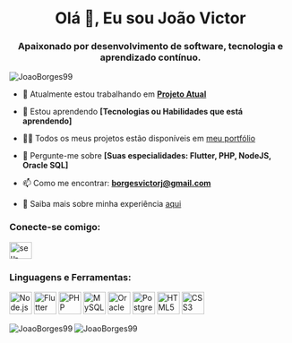 <h1 align="center">Olá 👋, Eu sou João Victor</h1>
<h3 align="center">Apaixonado por desenvolvimento de software, tecnologia e aprendizado contínuo.</h3>

<p align="left"> <img src="https://komarev.com/ghpvc/?username=JoaoBorges99&label=Visualizações%20do%20Perfil&color=0e75b6&style=flat" alt="JoaoBorges99" /> </p>

- 🔭 Atualmente estou trabalhando em **[Projeto Atual](https://github.com/seu-usuario/seu-projeto)**

- 🌱 Estou aprendendo **[Tecnologias ou Habilidades que está aprendendo]**

- 👨‍💻 Todos os meus projetos estão disponíveis em [meu portfólio](https://seuportfolio.com)

- 💬 Pergunte-me sobre **[Suas especialidades: Flutter, PHP, NodeJS, Oracle SQL]**

- 📫 Como me encontrar: **borgesvictorj@gmail.com**

- 📄 Saiba mais sobre minha experiência [aqui](https://www.linkedin.com/in/joão-victor-borges-nunes-9a9871286)

<h3 align="left">Conecte-se comigo:</h3>
<p align="left">
<a href="https://linkedin.com/in/joão-victor-borges-nunes-9a9871286" target="blank"><img align="center" src="https://cdn.jsdelivr.net/npm/simple-icons@3.0.1/icons/linkedin.svg" alt="seu-usuario" height="30" width="40" /></a>
</p>

<h3 align="left">Linguagens e Ferramentas:</h3>
<div> 
    <a href="https://nodejs.org" target="_blank"> <img src="https://cdn.jsdelivr.net/gh/devicons/devicon/icons/nodejs/nodejs-original.svg" alt="Node.js" height="40" width="40"/></a>
    <a href="https://flutter.dev" target="_blank"> <img src="https://cdn.jsdelivr.net/gh/devicons/devicon/icons/flutter/flutter-original.svg" alt="Flutter" height="40" width="40"/></a>
    <a href="https://www.php.net" target="_blank"> <img src="https://cdn.jsdelivr.net/gh/devicons/devicon/icons/php/php-original.svg" alt="PHP" height="40" width="40"/></a>
    <a href="https://www.mysql.com/" target="_blank"> <img src="https://cdn.jsdelivr.net/gh/devicons/devicon/icons/mysql/mysql-original-wordmark.svg" alt="MySQL" height="40" width="40"/></a>
    <a href="https://www.oracle.com/database/" target="_blank"> <img src="https://cdn.jsdelivr.net/gh/devicons/devicon/icons/oracle/oracle-original.svg" alt="Oracle SQL" height="40" width="40"/></a>
    <a href="https://www.postgresql.org/" target="_blank"> <img src="https://cdn.jsdelivr.net/gh/devicons/devicon/icons/postgresql/postgresql-original.svg" alt="PostgreSQL" height="40" width="40"/></a>
    <a href="https://developer.mozilla.org/en-US/docs/Web/HTML" target="_blank"> <img src="https://cdn.jsdelivr.net/gh/devicons/devicon/icons/html5/html5-original.svg" alt="HTML5" height="40" width="40"/></a>
    <a href="https://developer.mozilla.org/en-US/docs/Web/CSS" target="_blank"> <img src="https://cdn.jsdelivr.net/gh/devicons/devicon/icons/css3/css3-original.svg" alt="CSS3" height="40" width="40"/></a>
</div>

<p><img align="left" src="https://github-readme-stats.vercel.app/api/top-langs?username=JoaoBorges99&show_icons=true&locale=en&layout=compact" alt="JoaoBorges99" /></p>

<p><img align="center" src="https://github-readme-stats.vercel.app/api?username=JoaoBorges99&show_icons=true&locale=en" alt="JoaoBorges99" /></p>

